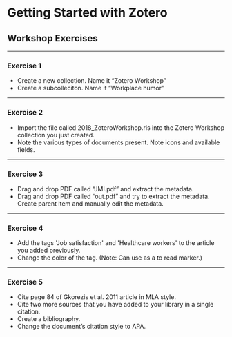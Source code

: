 # Getting Started with Zotero
## Workshop Exercises

---
### Exercise 1
* Create a new collection. Name it “Zotero Workshop”
* Create a subcolleciton. Name it “Workplace humor”

---
### Exercise 2
* Import the file called 2018_ZoteroWorkshop.ris into the Zotero Workshop collection you just created.
* Note the various types of documents present. Note icons and available fields.

---
### Exercise 3
* Drag and drop PDF called “JMI.pdf” and extract the metadata.
* Drag and drop PDF called “out.pdf” and try to extract the metadata. Create parent item and manually edit the metadata. 

---
### Exercise 4
* Add the tags 'Job satisfaction' and 'Healthcare workers' to the article you added previously.
* Change the color of the tag. (Note: Can use as a to read marker.)

---
### Exercise 5
* Cite page 84 of Gkorezis et al. 2011 article in MLA style. 
* Cite two more sources that you have added to your library in a single citation.
* Create a bibliography.
* Change the document’s citation style to APA.




